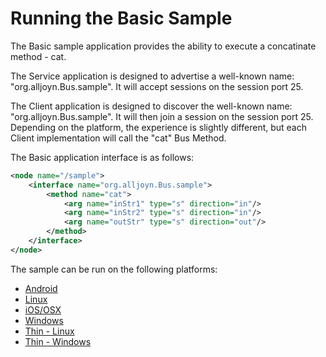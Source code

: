 # Running the Basic Sample

The Basic sample application provides the ability to execute a concatinate method - cat.

The Service application is designed to advertise a well-known name: "org.alljoyn.Bus.sample".
It will accept sessions on the session port 25.

The Client application is designed to discover the well-known name: "org.alljoyn.Bus.sample".
It will then join a session on the session port 25.  Depending on the platform, 
the experience is slightly different, but each Client implementation will call the "cat" Bus Method.

The Basic application interface is as follows:

```xml
<node name="/sample">
    <interface name="org.alljoyn.Bus.sample">
        <method name="cat">
            <arg name="inStr1" type="s" direction="in"/>
            <arg name="inStr2" type="s" direction="in"/>
            <arg name="outStr" type="s" direction="out"/>
        </method>
    </interface>
</node>
```

The sample can be run on the following platforms:
* [Android][android]
* [Linux][linux]
* [iOS/OSX][ios-osx]
* [Windows][windows]
* [Thin - Linux][thin-linux]
* [Thin - Windows][thin-windows]

[android]: /develop/run-sample-apps/basic/android
[linux]: /develop/run-sample-apps/basic/linux
[ios-osx]: /develop/run-sample-apps/basic/ios-osx
[windows]: /develop/run-sample-apps/basic/windows
[thin-linux]: /develop/run-sample-apps/basic/thin-linux
[thin-windows]: /develop/run-sample-apps/basic/thin-windows